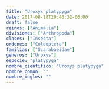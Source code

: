 ```yaml
---
title: "Uroxys platypyga"
date: 2017-08-18T20:46:32-06:00
draft: false
reinos: ["Animalia"]
divisiones: ["Arthropoda"]
clases: ["Insecta"]
ordenes: ["Coleoptera"]
familias: ["Scarabaeidae"]
generos: ["Uroxys"]
especie: "platypyga"
nombre_cientifico: "Uroxys platypyga"
nombre_comun: ""
nombre_ingles: ""
---
```

